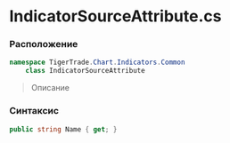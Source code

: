 
# IndicatorSourceAttribute.cs
### Расположение
```csharp
namespace TigerTrade.Chart.Indicators.Common  
    class IndicatorSourceAttribute
```

> Описание

### Синтаксис
```csharp
public string Name { get; }
```
